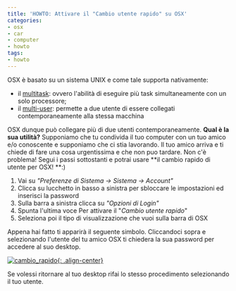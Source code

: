 ```yaml
---
title: 'HOWTO: Attivare il "Cambio utente rapido" su OSX'
categories:
- osx
- car
- computer
- howto
tags:
- howto
---
```

OSX è basato su un sistema UNIX e come tale supporta nativamente:

  * il [multitask](http://en.wikipedia.org/wiki/Computer_multitasking): ovvero l'abilità di eseguire più task simultaneamente con un solo processore;
  * il [multi-user](http://en.wikipedia.org/wiki/Multi-user): permette a due utente di essere collegati contemporaneamente alla stessa macchina

OSX dunque può collegare più di due utenti contemporaneamente. **Qual è la
sua utilità?** Supponiamo che tu condivida il tuo computer con un tuo amico
e/o conoscente e supponiamo che ci stia lavorando. Il tuo amico arriva e ti
chiede di fare una cosa urgentissima e che non puo tardare. Non c'è problema!
Segui i passi sottostanti e potrai usare **il cambio rapido di utente per OSX!
**:)

  1. Vai su _"Preferenze di Sistema -> Sistema -> Account"_
  2. Clicca su lucchetto in basso a sinistra per sbloccare le impostazioni ed inserisci la password
  3. Sulla barra a sinistra clicca su _"Opzioni di Login"_
  4. Spunta l'ultima voce Per attivare il "_Cambio utente rapido_"
  5. Seleziona poi il tipo di visualizzazione che vuoi sulla barra di OSX
    
Appena hai fatto ti apparirà il seguente simbolo. Cliccandoci sopra e
selezionando l'utente del tu amico OSX ti chiedera la sua password per
accedere al suo desktop.

[![cambio_rapido]({{site.url}}/images/cambio_rapido.png){: .align-center}]({{site.url}}/images/cambio_rapido.png)

Se volessi ritornare al tuo desktop rifai lo stesso procedimento selezionando
il tuo utente.

